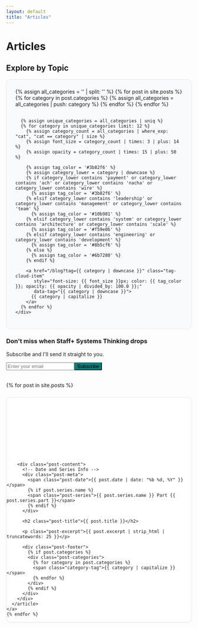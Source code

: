 ```yaml
---
layout: default
title: "Articles"
---
```


<div class="mx-auto max-w-3xl">
  <h1 class="text-4xl font-bold mb-6">Articles</h1>
  
  <!-- Tag/Category Clouds -->
  <section class="mb-8">
    <h2 class="text-2xl font-semibold mb-4">Explore by Topic</h2>
    <div class="tag-cloud-container">
      {% assign all_categories = '' | split: '' %}
      {% for post in site.posts %}
        {% for category in post.categories %}
          {% assign all_categories = all_categories | push: category %}
        {% endfor %}
      {% endfor %}
      
      {% assign unique_categories = all_categories | uniq %}
      {% for category in unique_categories limit: 12 %}
        {% assign category_count = all_categories | where_exp: "cat", "cat == category" | size %}
        {% assign font_size = category_count | times: 3 | plus: 14 %}
        {% assign opacity = category_count | times: 15 | plus: 50 %}
        
        {% assign tag_color = '#3b82f6' %}
        {% assign category_lower = category | downcase %}
        {% if category_lower contains 'payment' or category_lower contains 'ach' or category_lower contains 'nacha' or category_lower contains 'wire' %}
          {% assign tag_color = '#3b82f6' %}
        {% elsif category_lower contains 'leadership' or category_lower contains 'management' or category_lower contains 'team' %}
          {% assign tag_color = '#10b981' %}
        {% elsif category_lower contains 'system' or category_lower contains 'architecture' or category_lower contains 'scale' %}
          {% assign tag_color = '#f59e0b' %}
        {% elsif category_lower contains 'engineering' or category_lower contains 'development' %}
          {% assign tag_color = '#8b5cf6' %}
        {% else %}
          {% assign tag_color = '#6b7280' %}
        {% endif %}
        
        <a href="/blog?tag={{ category | downcase }}" class="tag-cloud-item" 
           style="font-size: {{ font_size }}px; color: {{ tag_color }}; opacity: {{ opacity | divided_by: 100.0 }};"
           data-tag="{{ category | downcase }}">
          {{ category | capitalize }}
        </a>
      {% endfor %}
    </div>
  </section>
  
  <!-- Staff+ Systems Thinking Signup Card -->
  <section class="py-8 mb-8">
    <div class="bg-gradient-to-r from-blue-50 to-indigo-50 border border-blue-200 rounded-lg p-6 shadow-sm">
      <div class="text-center">
        <h3 class="text-lg font-semibold text-gray-800 mb-2">Don't miss when Staff+ Systems Thinking drops</h3>
        <p class="text-gray-600 mb-4">Subscribe and I'll send it straight to you.</p>
        <form action="https://app.kit.com/forms/8443001/subscriptions" method="post" class="convertkit-form flex flex-col sm:flex-row gap-3 max-w-md mx-auto" data-sv-form="8443001" data-uid="8443001" data-format="inline" data-version="5">
          <input type="email" name="email_address" placeholder="Enter your email" required 
                 class="flex-1 px-4 py-2 border border-gray-300 rounded-lg focus:outline-none focus:ring-2 focus:ring-blue-500 focus:border-transparent text-sm">
          <button type="submit" 
                  class="px-6 py-2 text-white font-medium rounded-lg transition-colors duration-200 focus:outline-none focus:ring-2 focus:ring-offset-2 text-sm whitespace-nowrap"
                  style="background-color: #157878; border-color: #157878;"
                  onmouseover="this.style.backgroundColor='#0f6b6b'"
                  onmouseout="this.style.backgroundColor='#157878'">
            Subscribe
          </button>
        </form>
      </div>
    </div>
  </section>
  


  <!-- Posts Grid - Finshots Style -->
  <div class="posts-grid">
    {% for post in site.posts %}
    <a href="{{ post.url }}" class="post-card-link">
      <article class="post-card">
        <!-- Clean Banner Image -->
        <div class="post-banner" 
             {% if post.banner_image %}
             style="background-image: url('{{ post.banner_image | relative_url }}');"
             {% else %}
             style="background: {{ post.banner_color | default: '#157878' }};"
             {% endif %}>
        </div>
        
        <div class="post-content">
          <!-- Date and Series Info -->
          <div class="post-meta">
            <span class="post-date">{{ post.date | date: "%b %d, %Y" }}</span>
            {% if post.series.name %}
            <span class="post-series">{{ post.series.name }} Part {{ post.series.part }}</span>
            {% endif %}
          </div>
          
          <h2 class="post-title">{{ post.title }}</h2>
          
          <p class="post-excerpt">{{ post.excerpt | strip_html | truncatewords: 25 }}</p>
          
          <div class="post-footer">
            {% if post.categories %}
            <div class="post-categories">
              {% for category in post.categories %}
              <span class="category-tag">{{ category | capitalize }}</span>
              {% endfor %}
            </div>
            {% endif %}
          </div>
        </div>
      </article>
    </a>
    {% endfor %}
  </div>
</div>

<style>
/* Tag Cloud Styling */
.tag-cloud-container {
  display: flex;
  flex-wrap: wrap;
  gap: 1rem;
  justify-content: center;
  align-items: center;
  min-height: 120px;
  padding: 1.5rem;
  background: #f8fafc;
  border-radius: 12px;
  border: 1px solid #e2e8f0;
}

.tag-cloud-item {
  display: inline-block;
  padding: 0.5rem 1rem;
  margin: 0.25rem;
  background: white;
  border: 1px solid #e2e8f0;
  border-radius: 20px;
  text-decoration: none;
  font-weight: 500;
  transition: all 0.2s ease;
  cursor: pointer;
  box-shadow: 0 1px 3px rgba(0, 0, 0, 0.05);
}

.tag-cloud-item:hover {
  transform: translateY(-2px);
  box-shadow: 0 4px 12px rgba(0, 0, 0, 0.15);
  text-decoration: none;
  border-color: currentColor;
}

/* Finshots-inspired blog styling */

.posts-grid {
  display: flex;
  flex-direction: column;
  gap: 1.5rem;
  margin-top: 2rem;
}

/* Post Card Link - Entire Card Clickable */
.post-card-link {
  display: block;
  text-decoration: none;
  color: inherit;
  transition: all 0.2s ease;
}

.post-card-link:hover {
  text-decoration: none;
  color: inherit;
}

.post-card {
  background: white;
  border: 1px solid #e5e7eb;
  border-radius: 12px;
  overflow: hidden;
  transition: all 0.2s ease;
  box-shadow: 0 1px 3px rgba(0, 0, 0, 0.05);
}

.post-card-link:hover .post-card {
  border-color: var(--accent);
  box-shadow: 0 8px 24px rgba(0, 0, 0, 0.12);
  transform: translateY(-2px);
}

/* Clean Banner - No Text Overlay */
.post-banner {
  height: 160px;
  background-size: cover;
  background-position: center;
  background-repeat: no-repeat;
}

.post-content {
  padding: 1.5rem;
}

/* Meta Info Below Banner */
.post-meta {
  display: flex;
  align-items: center;
  gap: 0.75rem;
  margin-bottom: 0.75rem;
}

.post-date {
  font-size: 0.875rem;
  color: #6b7280;
  font-weight: 500;
}

.post-series {
  font-size: 0.75rem;
  background: #f3f4f6;
  color: #374151;
  padding: 0.25rem 0.5rem;
  border-radius: 4px;
  font-weight: 500;
}

.post-title {
  margin: 0 0 0.75rem 0;
  font-size: 1.25rem;
  font-weight: 600;
  line-height: 1.3;
  color: #111827;
  transition: color 0.2s ease;
}

.post-card-link:hover .post-title {
  color: var(--accent);
}

.post-excerpt {
  color: #4b5563;
  line-height: 1.6;
  margin: 0 0 1rem 0;
  font-size: 0.95rem;
}

.post-footer {
  display: flex;
  justify-content: space-between;
  align-items: center;
  padding-top: 0.75rem;
  border-top: 1px solid #f3f4f6;
}

.post-categories {
  display: flex;
  gap: 0.5rem;
}

.category-tag {
  font-size: 0.75rem;
  background: #e0f2fe;
  color: #0369a1;
  padding: 0.25rem 0.5rem;
  border-radius: 12px;
  font-weight: 500;
}



.flex {
  display: flex;
}

.gap-2 {
  gap: 8px;
}

/* Responsive adjustments */
@media (max-width: 640px) {
  .tag-cloud-container {
    padding: 1rem;
    gap: 0.5rem;
  }
  
  .tag-cloud-item {
    padding: 0.375rem 0.75rem;
    font-size: 14px !important;
  }
  

  
  .post-card {
    padding: 1.25rem;
  }
  
  .post-title {
    font-size: 1.125rem;
  }
  
  .post-meta {
    flex-direction: column;
    align-items: flex-start;
    gap: 0.5rem;
  }
  
  .flex {
    flex-wrap: wrap;
  }
}

/* Extra small mobile devices */
@media (max-width: 480px) {
  .tag-cloud-container {
    padding: 0.75rem;
    gap: 0.25rem;
  }
  
  .tag-cloud-item {
    padding: 0.25rem 0.5rem;
    font-size: 12px !important;
  }
  

}
</style>


